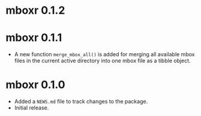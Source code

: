 # mboxr 0.1.2

# mboxr 0.1.1

* A new function `merge_mbox_all()` is added for merging all available mbox files in the current active directory into one mbox file as a tibble object.


# mboxr 0.1.0

* Added a `NEWS.md` file to track changes to the package.
* Initial release.
